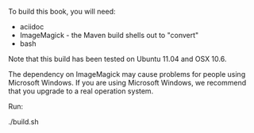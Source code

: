 To build this book, you will need:

  - aciidoc
  - ImageMagick - the Maven build shells out to "convert"
  - bash
  
Note that this build has been tested on Ubuntu 11.04 and OSX 10.6.

The dependency on ImageMagick may cause problems for people using Microsoft
Windows. If you are using Microsoft Windows, we recommend that you upgrade to a
real operation system.

Run:

   ./build.sh
